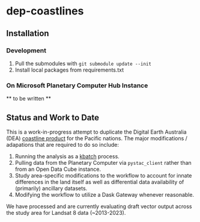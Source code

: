 # dep-coastlines

## Installation

### Development

1. Pull the submodules with `git submodule update --init`
2. Install local packages from requirements.txt

### On Microsoft Planetary Computer Hub Instance

** to be written **

## Status and Work to Date

This is a work-in-progress attempt to duplicate the Digital Earth Australia
(DEA) [coastline product](https://github.com/GeoscienceAustralia/dea-coastlines)
for the Pacific nations. The major modifications / adapations that are required to do so include:

1. Running the analysis as a [kbatch](https://github.com/kbatch-dev/kbatch)
   process.
2. Pulling data from the Planetary Computer via `pystac_client` rather than from
   an Open Data Cube instance.
3. Study area-specific modifications to the workflow to account for innate
   differences in the land itself as well as differential data availability of
   (primarily) ancillary datasets.
4. Modifying the workflow to utilize a Dask Gateway whenever reasonable.

We have processed and are currently evaluating draft vector output across the
study area for Landsat 8 data (~2013-2023).
